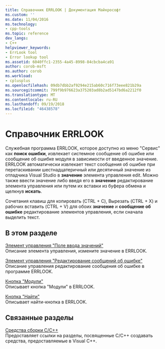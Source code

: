 ```yaml
---
title: Справочник ERRLOOK | Документация Майкрософт
ms.custom: ''
ms.date: 11/04/2016
ms.technology:
- cpp-tools
ms.topic: reference
dev_langs:
- C++
helpviewer_keywords:
- ErrLook tool
- Error lookup tool
ms.assetid: 6040ffc1-2355-4a45-8998-84cbcba4ca91
author: corob-msft
ms.author: corob
ms.workload:
- cplusplus
ms.openlocfilehash: 09db7dbb2af9294e215ab60c716f73eee821b29a
ms.sourcegitcommit: 799f9b976623a375203ad8b2ad5147bd6a2212f0
ms.translationtype: MT
ms.contentlocale: ru-RU
ms.lasthandoff: 09/19/2018
ms.locfileid: "46438578"
---
```

# <a name="errlook-reference"></a>Справочник ERRLOOK

Служебная программа ERRLOOK, которое доступно из меню "Сервис" как **поиск ошибки**, извлекает системное сообщение об ошибке или сообщение об ошибке модуля в зависимости от введенное значение. ERRLOOK автоматически извлекает текст сообщения об ошибке при перетаскивании шестнадцатеричный или десятичный значение из отладчика Visual Studio в **значение** элемента управления edit. Можно также ввести значение либо введя его в **значение** редактирование элемента управления или путем их вставки из буфера обмена и щелкнув **искать**.

Сочетания клавиш для копировать (CTRL + C), Вырезать (CTRL + X) и рабочих вставить (CTRL + V) для обоих **значение** и **сообщение об ошибке** редактирование элементов управления, если сначала выделить текст.

## <a name="in-this-section"></a>В этом разделе

[Элемент управления "Поле ввода значений"](../../build/reference/value-edit-control.md)<br/>
Описание элемента управления, измените значение в ERRLOOK.

[Элемент управления "Редактирование сообщений об ошибке"](../../build/reference/error-message-edit-control.md)<br/>
Описание управления редактирование сообщения об ошибке в программе ERRLOOK.

[Кнопка "Модули"](../../build/reference/modules-button.md)<br/>
Описывает кнопка "Модули" в ERRLOOK.

[Кнопка "Найти"](../../build/reference/look-up-button.md)<br/>
Описывает найти-кнопка в ERRLOOK.

## <a name="related-sections"></a>Связанные разделы

[Средства сборки С/C++](../../build/reference/c-cpp-build-tools.md)<br/>
Предоставляет ссылки на разделы, посвященные C/C++ создавать средства, предоставляемые в Visual C++.